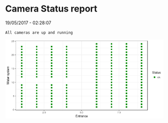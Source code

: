 Camera Status report
================
19/05/2017 - 02:28:07

    All cameras are up and running

![](camreport_files/figure-markdown_github/unnamed-chunk-2-1.png)
